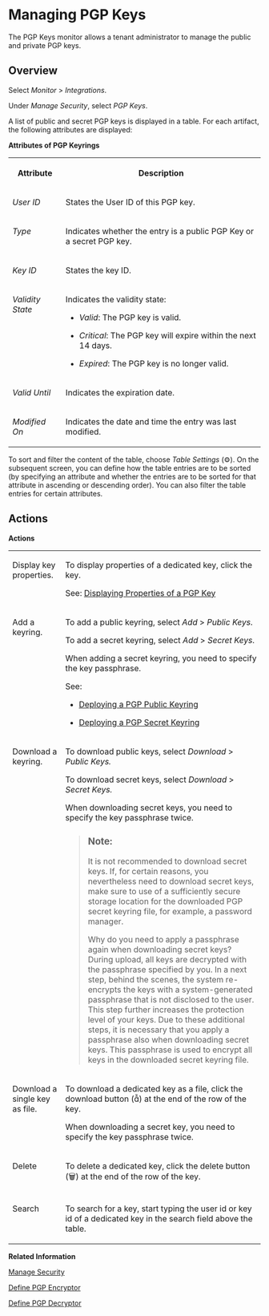 <!-- loiocd478a7226304ad683c2df69cf6c2a48 -->

<link rel="stylesheet" type="text/css" href="../css/sap-icons.css"/>

# Managing PGP Keys

The PGP Keys monitor allows a tenant administrator to manage the public and private PGP keys.



<a name="loiocd478a7226304ad683c2df69cf6c2a48__section_ff5_dfq_5sb"/>

## Overview

Select *Monitor* \> *Integrations*.

Under *Manage Security*, select *PGP Keys*.

A list of public and secret PGP keys is displayed in a table. For each artifact, the following attributes are displayed:

**Attributes of PGP Keyrings**


<table>
<tr>
<th valign="top">

Attribute

</th>
<th valign="top">

Description

</th>
</tr>
<tr>
<td valign="top">

*User ID*

</td>
<td valign="top">

States the User ID of this PGP key.

</td>
</tr>
<tr>
<td valign="top">

*Type*

</td>
<td valign="top">

Indicates whether the entry is a public PGP Key or a secret PGP key.

</td>
</tr>
<tr>
<td valign="top">

*Key ID*

</td>
<td valign="top">

States the key ID.

</td>
</tr>
<tr>
<td valign="top">

*Validity State*

</td>
<td valign="top">

Indicates the validity state:

-   *Valid*: The PGP key is valid.

-   *Critical*: The PGP key will expire within the next 14 days.

-   *Expired*: The PGP key is no longer valid.




</td>
</tr>
<tr>
<td valign="top">

*Valid Until*

</td>
<td valign="top">

Indicates the expiration date.

</td>
</tr>
<tr>
<td valign="top">

*Modified On*

</td>
<td valign="top">

Indicates the date and time the entry was last modified.

</td>
</tr>
</table>

To sort and filter the content of the table, choose *Table Settings* \(:gear:\). On the subsequent screen, you can define how the table entries are to be sorted \(by specifying an attribute and whether the entries are to be sorted for that attribute in ascending or descending order\). You can also filter the table entries for certain attributes.



<a name="loiocd478a7226304ad683c2df69cf6c2a48__section_ytv_qfq_5sb"/>

## Actions

**Actions**


<table>
<tr>
<td valign="top">

Display key properties.

</td>
<td valign="top">

To display properties of a dedicated key, click the key.

See: [Displaying Properties of a PGP Key](displaying-properties-of-a-pgp-key-13b3dc9.md)

</td>
</tr>
<tr>
<td valign="top">

Add a keyring.

</td>
<td valign="top">

To add a public keyring, select *Add* \> *Public Keys*.

To add a secret keyring, select *Add* \> *Secret Keys*.

When adding a secret keyring, you need to specify the key passphrase.

See:

-   [Deploying a PGP Public Keyring](deploying-a-pgp-public-keyring-7f04458.md)

-   [Deploying a PGP Secret Keyring](deploying-a-pgp-secret-keyring-9d8e1a9.md)




</td>
</tr>
<tr>
<td valign="top">

Download a keyring.

</td>
<td valign="top">

To download public keys, select *Download* \> *Public Keys.*

To download secret keys, select *Download* \> *Secret Keys.*

When downloading secret keys, you need to specify the key passphrase twice.

> ### Note:  
> It is not recommended to download secret keys. If, for certain reasons, you nevertheless need to download secret keys, make sure to use of a sufficiently secure storage location for the downloaded PGP secret keyring file, for example, a password manager.
> 
> Why do you need to apply a passphrase again when downloading secret keys? During upload, all keys are decrypted with the passphrase specified by you. In a next step, behind the scenes, the system re-encrypts the keys with a system-generated passphrase that is not disclosed to the user. This step further increases the protection level of your keys. Due to these additional steps, it is necessary that you apply a passphrase also when downloading secret keys. This passphrase is used to encrypt all keys in the downloaded secret keyring file.



</td>
</tr>
<tr>
<td valign="top">

Download a single key as file.

</td>
<td valign="top">

To download a dedicated key as a file, click the download button \(<span class="SAP-icons"></span>\) at the end of the row of the key.

When downloading a secret key, you need to specify the key passphrase twice.

</td>
</tr>
<tr>
<td valign="top">

Delete

</td>
<td valign="top">

To delete a dedicated key, click the delete button \(:wastebasket:\) at the end of the row of the key.

</td>
</tr>
<tr>
<td valign="top">

Search

</td>
<td valign="top">

To search for a key, start typing the user id or key id of a dedicated key in the search field above the table.

</td>
</tr>
</table>

**Related Information**  


[Manage Security](manage-security-6e7c44c.md "The Manage Security section allows you to manage various kinds of security material (for example, user credentials, keystore entries), and to perform outbound connectivity tests.")

[Define PGP Encryptor](define-pgp-encryptor-7a07766.md "")

[Define PGP Decryptor](define-pgp-decryptor-d0dc511.md "")

